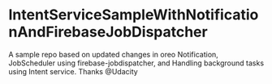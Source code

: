 # IntentServiceSampleWithNotificationAndFirebaseJobDispatcher
A sample repo based on updated changes in oreo Notification, 
JobScheduler using firebase-jobdispatcher, and 
Handling background tasks using Intent service.
Thanks @Udacity
